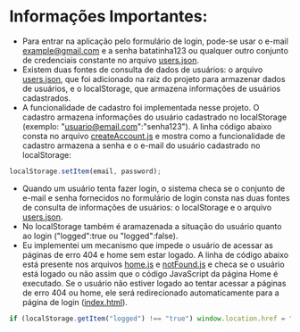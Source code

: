 # Informações Importantes:
* Para entrar na aplicação pelo formulário de login, pode-se usar o e-mail example@gmail.com e a senha batatinha123 ou qualquer outro conjunto de credenciais constante no arquivo [users.json](./users.json).
* Existem duas fontes de consulta de dados de usuários: o arquivo [users.json](./users.json), que foi adicionado na raiz do projeto para armazenar dados de usuários, e o localStorage, que armazena informações de usuários cadastrados. 
* A funcionalidade de cadastro foi implementada nesse projeto. O cadastro armazena informações do usuário cadastrado no localStorage (exemplo: "usuario@email.com":"senha123"). A linha código abaixo consta no arquivo [createAccount.js](./scripts/createAccount.js) e mostra como a funcionalidade de cadastro armazena a senha e o e-mail do usuário cadastrado no localStorage:
```js
localStorage.setItem(email, password);
```
* Quando um usuário tenta fazer login, o sistema checa se o conjunto de e-mail e senha fornecidos no formulário de login consta nas duas fontes de consulta de informações de usuários: o localStorage e o arquivo [users.json](./users.json).
* No localStorage também é aramazenada a situação do usuário quanto ao login ("logged":true ou "logged":false).
* Eu implementei um mecanismo que impede o usuário de acessar as páginas de erro 404 e home sem estar logado. A linha de código abaixo está presente nos arquivos [home.js](./scripts/home.js) e [notFound.js](./scripts/notFound.js) e checa se o usuário está logado ou não assim que o código JavaScript da página Home é executado. Se o usuário não estiver logado ao tentar acessar a páginas de erro 404 ou home, ele será redirecionado automaticamente para a página de login ([index.html](./index.html)).
```js
if (localStorage.getItem("logged") !== "true") window.location.href = "../index.html"
```
